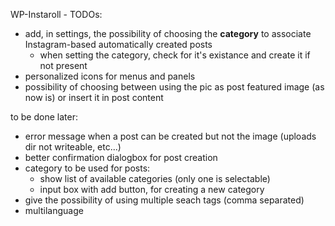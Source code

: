 WP-Instaroll - TODOs:

- add, in settings, the possibility of choosing the **category** to associate Instagram-based automatically created posts
	- when setting the category, check for it's existance and create it if not present
- personalized icons for menus and panels
- possibility of choosing between using the pic as post featured image (as now is) or insert it in post content


to be done later:
- error message when a post can be created but not the image (uploads dir not writeable, etc...)
- better confirmation dialogbox for post creation
- category to be used for posts:
	- show list of available categories (only one is selectable)
	- input box with add button, for creating a new category
- give the possibility of using multiple seach tags (comma separated)
- multilanguage